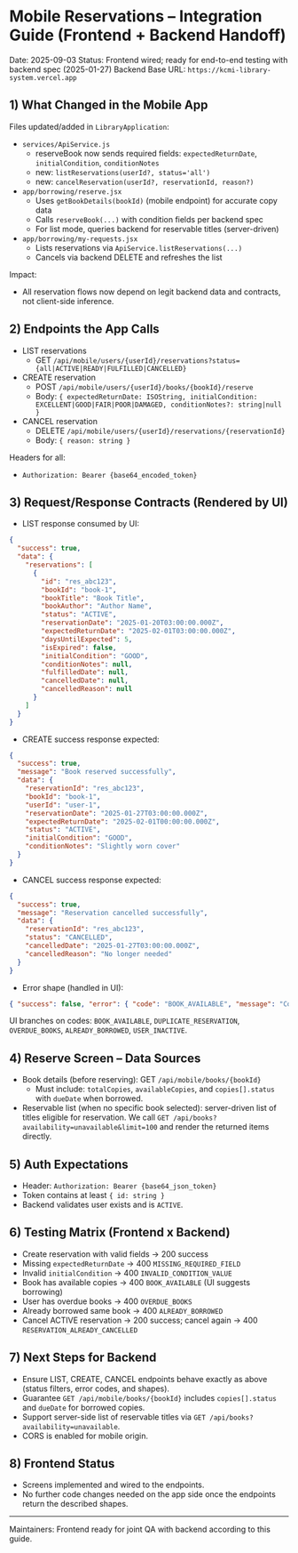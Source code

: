 # Mobile Reservations – Integration Guide (Frontend + Backend Handoff)

Date: 2025-09-03
Status: Frontend wired; ready for end-to-end testing with backend spec (2025-01-27)
Backend Base URL: `https://kcmi-library-system.vercel.app`

## 1) What Changed in the Mobile App

Files updated/added in `LibraryApplication`:
- `services/ApiService.js`
  - reserveBook now sends required fields: `expectedReturnDate`, `initialCondition`, `conditionNotes`
  - new: `listReservations(userId?, status='all')`
  - new: `cancelReservation(userId?, reservationId, reason?)`
- `app/borrowing/reserve.jsx`
  - Uses `getBookDetails(bookId)` (mobile endpoint) for accurate copy data
  - Calls `reserveBook(...)` with condition fields per backend spec
  - For list mode, queries backend for reservable titles (server-driven)
- `app/borrowing/my-requests.jsx`
  - Lists reservations via `ApiService.listReservations(...)`
  - Cancels via backend DELETE and refreshes the list

Impact:
- All reservation flows now depend on legit backend data and contracts, not client-side inference.

## 2) Endpoints the App Calls

- LIST reservations
  - GET `/api/mobile/users/{userId}/reservations?status={all|ACTIVE|READY|FULFILLED|CANCELLED}`
- CREATE reservation
  - POST `/api/mobile/users/{userId}/books/{bookId}/reserve`
  - Body: `{ expectedReturnDate: ISOString, initialCondition: EXCELLENT|GOOD|FAIR|POOR|DAMAGED, conditionNotes?: string|null }`
- CANCEL reservation
  - DELETE `/api/mobile/users/{userId}/reservations/{reservationId}`
  - Body: `{ reason: string }`

Headers for all:
- `Authorization: Bearer {base64_encoded_token}`

## 3) Request/Response Contracts (Rendered by UI)

- LIST response consumed by UI:
```json
{
  "success": true,
  "data": {
    "reservations": [
      {
        "id": "res_abc123",
        "bookId": "book-1",
        "bookTitle": "Book Title",
        "bookAuthor": "Author Name",
        "status": "ACTIVE",
        "reservationDate": "2025-01-20T03:00:00.000Z",
        "expectedReturnDate": "2025-02-01T03:00:00.000Z",
        "daysUntilExpected": 5,
        "isExpired": false,
        "initialCondition": "GOOD",
        "conditionNotes": null,
        "fulfilledDate": null,
        "cancelledDate": null,
        "cancelledReason": null
      }
    ]
  }
}
```

- CREATE success response expected:
```json
{
  "success": true,
  "message": "Book reserved successfully",
  "data": {
    "reservationId": "res_abc123",
    "bookId": "book-1",
    "userId": "user-1",
    "reservationDate": "2025-01-27T03:00:00.000Z",
    "expectedReturnDate": "2025-02-01T00:00:00.000Z",
    "status": "ACTIVE",
    "initialCondition": "GOOD",
    "conditionNotes": "Slightly worn cover"
  }
}
```

- CANCEL success response expected:
```json
{
  "success": true,
  "message": "Reservation cancelled successfully",
  "data": {
    "reservationId": "res_abc123",
    "status": "CANCELLED",
    "cancelledDate": "2025-01-27T03:00:00.000Z",
    "cancelledReason": "No longer needed"
  }
}
```

- Error shape (handled in UI):
```json
{ "success": false, "error": { "code": "BOOK_AVAILABLE", "message": "Copies available" } }
```
UI branches on codes: `BOOK_AVAILABLE`, `DUPLICATE_RESERVATION`, `OVERDUE_BOOKS`, `ALREADY_BORROWED`, `USER_INACTIVE`.

## 4) Reserve Screen – Data Sources

- Book details (before reserving): GET `/api/mobile/books/{bookId}`
  - Must include: `totalCopies`, `availableCopies`, and `copies[].status` with `dueDate` when borrowed.
- Reservable list (when no specific book selected): server-driven list of titles eligible for reservation. We call `GET /api/books?availability=unavailable&limit=100` and render the returned items directly.

## 5) Auth Expectations

- Header: `Authorization: Bearer {base64_json_token}`
- Token contains at least `{ id: string }`
- Backend validates user exists and is `ACTIVE`.

## 6) Testing Matrix (Frontend x Backend)

- Create reservation with valid fields → 200 success
- Missing `expectedReturnDate` → 400 `MISSING_REQUIRED_FIELD`
- Invalid `initialCondition` → 400 `INVALID_CONDITION_VALUE`
- Book has available copies → 400 `BOOK_AVAILABLE` (UI suggests borrowing)
- User has overdue books → 400 `OVERDUE_BOOKS`
- Already borrowed same book → 400 `ALREADY_BORROWED`
- Cancel ACTIVE reservation → 200 success; cancel again → 400 `RESERVATION_ALREADY_CANCELLED`

## 7) Next Steps for Backend

- Ensure LIST, CREATE, CANCEL endpoints behave exactly as above (status filters, error codes, and shapes).
- Guarantee `GET /api/mobile/books/{bookId}` includes `copies[].status` and `dueDate` for borrowed copies.
- Support server-side list of reservable titles via `GET /api/books?availability=unavailable`.
- CORS is enabled for mobile origin.

## 8) Frontend Status

- Screens implemented and wired to the endpoints.
- No further code changes needed on the app side once the endpoints return the described shapes.

---

Maintainers: Frontend ready for joint QA with backend according to this guide.

